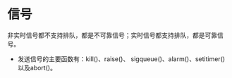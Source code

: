 # 信号 
非实时信号都不支持排队，都是不可靠信号；实时信号都支持排队，都是可靠信号。
- 发送信号的主要函数有：kill()、raise()、 sigqueue()、alarm()、setitimer()以及abort()。

